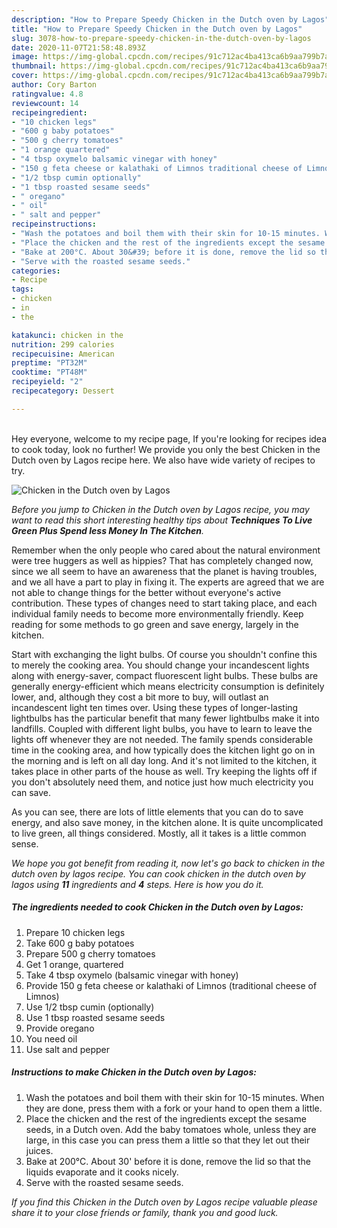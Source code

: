 ```yaml
---
description: "How to Prepare Speedy Chicken in the Dutch oven by Lagos"
title: "How to Prepare Speedy Chicken in the Dutch oven by Lagos"
slug: 3078-how-to-prepare-speedy-chicken-in-the-dutch-oven-by-lagos
date: 2020-11-07T21:58:48.893Z
image: https://img-global.cpcdn.com/recipes/91c712ac4ba413ca6b9aa799b7a3323a/751x532cq70/chicken-in-the-dutch-oven-by-lagos-recipe-main-photo.jpg
thumbnail: https://img-global.cpcdn.com/recipes/91c712ac4ba413ca6b9aa799b7a3323a/751x532cq70/chicken-in-the-dutch-oven-by-lagos-recipe-main-photo.jpg
cover: https://img-global.cpcdn.com/recipes/91c712ac4ba413ca6b9aa799b7a3323a/751x532cq70/chicken-in-the-dutch-oven-by-lagos-recipe-main-photo.jpg
author: Cory Barton
ratingvalue: 4.8
reviewcount: 14
recipeingredient:
- "10 chicken legs"
- "600 g baby potatoes"
- "500 g cherry tomatoes"
- "1 orange quartered"
- "4 tbsp oxymelo balsamic vinegar with honey"
- "150 g feta cheese or kalathaki of Limnos traditional cheese of Limnos"
- "1/2 tbsp cumin optionally"
- "1 tbsp roasted sesame seeds"
- " oregano"
- " oil"
- " salt and pepper"
recipeinstructions:
- "Wash the potatoes and boil them with their skin for 10-15 minutes. When they are done, press them with a fork or your hand to open them a little."
- "Place the chicken and the rest of the ingredients except the sesame seeds, in a Dutch oven. Add the baby tomatoes whole, unless they are large, in this case you can press them a little so that they let out their juices."
- "Bake at 200°C. About 30&#39; before it is done, remove the lid so that the liquids evaporate and it cooks nicely."
- "Serve with the roasted sesame seeds."
categories:
- Recipe
tags:
- chicken
- in
- the

katakunci: chicken in the 
nutrition: 299 calories
recipecuisine: American
preptime: "PT32M"
cooktime: "PT48M"
recipeyield: "2"
recipecategory: Dessert

---
```

<br>
Hey everyone, welcome to my recipe page, If you're looking for recipes idea to cook today, look no further! We provide you only the best Chicken in the Dutch oven by Lagos recipe here. We also have wide variety of recipes to try.
<br>


![Chicken in the Dutch oven by Lagos](https://img-global.cpcdn.com/recipes/91c712ac4ba413ca6b9aa799b7a3323a/751x532cq70/chicken-in-the-dutch-oven-by-lagos-recipe-main-photo.jpg)

<i>Before you jump to Chicken in the Dutch oven by Lagos recipe, you may want to read this short interesting healthy tips about 
<strong>Techniques To Live Green Plus Spend less Money In The Kitchen</strong>.</i>
</br>

Remember when the only people who cared about the natural environment were tree huggers as well as hippies? That has completely changed now, since we all seem to have an awareness that the planet is having troubles, and we all have a part to play in fixing it. The experts are agreed that we are not able to change things for the better without everyone's active contribution. These types of changes need to start taking place, and each individual family needs to become more environmentally friendly. Keep reading for some methods to go green and save energy, largely in the kitchen.

Start with exchanging the light bulbs. Of course you shouldn't confine this to merely the cooking area. You should change your incandescent lights along with energy-saver, compact fluorescent light bulbs. These bulbs are generally energy-efficient which means electricity consumption is definitely lower, and, although they cost a bit more to buy, will outlast an incandescent light ten times over. Using these types of longer-lasting lightbulbs has the particular benefit that many fewer lightbulbs make it into landfills. Coupled with different light bulbs, you have to learn to leave the lights off whenever they are not needed. The family spends considerable time in the cooking area, and how typically does the kitchen light go on in the morning and is left on all day long. And it's not limited to the kitchen, it takes place in other parts of the house as well. Try keeping the lights off if you don't absolutely need them, and notice just how much electricity you can save.

As you can see, there are lots of little elements that you can do to save energy, and also save money, in the kitchen alone. It is quite uncomplicated to live green, all things considered. Mostly, all it takes is a little common sense.


<i>We hope you got benefit from reading it, now let's go back to chicken in the dutch oven by lagos recipe. You can cook chicken in the dutch oven by lagos using <strong>11</strong> ingredients and <strong>4</strong> steps. Here is how you do it.
</i>

##### The ingredients needed to cook Chicken in the Dutch oven by Lagos:

1. Prepare 10 chicken legs
1. Take 600 g baby potatoes
1. Prepare 500 g cherry tomatoes
1. Get 1 orange, quartered
1. Take 4 tbsp oxymelo (balsamic vinegar with honey)
1. Provide 150 g feta cheese or kalathaki of Limnos (traditional cheese of Limnos)
1. Use 1/2 tbsp cumin (optionally)
1. Use 1 tbsp roasted sesame seeds
1. Provide  oregano
1. You need  oil
1. Use  salt and pepper


##### Instructions to make Chicken in the Dutch oven by Lagos:

1. Wash the potatoes and boil them with their skin for 10-15 minutes. When they are done, press them with a fork or your hand to open them a little.
1. Place the chicken and the rest of the ingredients except the sesame seeds, in a Dutch oven. Add the baby tomatoes whole, unless they are large, in this case you can press them a little so that they let out their juices.
1. Bake at 200°C. About 30&#39; before it is done, remove the lid so that the liquids evaporate and it cooks nicely.
1. Serve with the roasted sesame seeds.


<i>If you find this Chicken in the Dutch oven by Lagos recipe valuable please share it to your close friends or family, thank you and good luck.</i>
